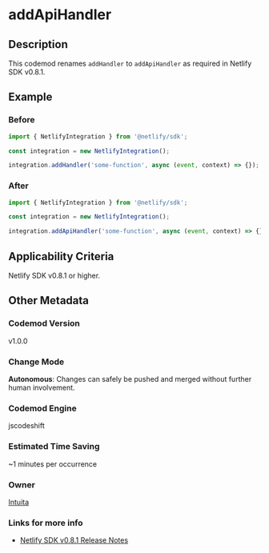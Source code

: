 # addApiHandler

## Description

This codemod renames `addHandler` to `addApiHandler` as required in Netlify SDK v0.8.1.

## Example

### Before

```jsx
import { NetlifyIntegration } from '@netlify/sdk';

const integration = new NetlifyIntegration();

integration.addHandler('some-function', async (event, context) => {});
```

### After

```jsx
import { NetlifyIntegration } from '@netlify/sdk';

const integration = new NetlifyIntegration();

integration.addApiHandler('some-function', async (event, context) => {});
```

## Applicability Criteria

Netlify SDK v0.8.1 or higher.

## Other Metadata

### Codemod Version

v1.0.0

### Change Mode

**Autonomous**: Changes can safely be pushed and merged without further human involvement.

### **Codemod Engine**

jscodeshift

### Estimated Time Saving

~1 minutes per occurrence

### Owner

[Intuita](https://github.com/intuita-inc)

### Links for more info

-   [Netlify SDK v0.8.1 Release Notes](https://sdk.netlify.com/release-notes/#081)
